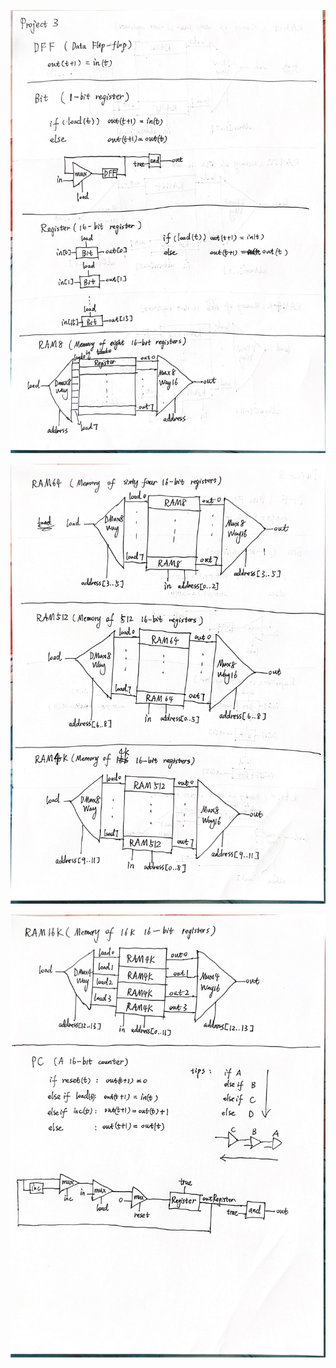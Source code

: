 ![img](./project3.assets/0b96dc55378d234d8edc987dafb903b5.jpg)

![img](./project3.assets/102260816e0022655d1e44bbdbfb797c.jpg)

![img](./project3.assets/1d3dd25c3922122d482031b298c16777.jpg)